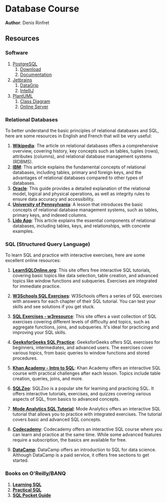 # Database Course

**Author**: Denis Rinfret

## Resources

### Software

1. [PostgreSQL](https://www.postgresql.org)
    1. [Download](https://www.postgresql.org/download/)
    2. [Documentation](https://www.postgresql.org/docs/)
2. [Jetbrains](https://www.jetbrains.com)
    1. [DataGrip](https://www.jetbrains.com/datagrip/)
    2. [IntelliJ](https://www.jetbrains.com/idea/)
3. [PlantUML](https://plantuml.com/en/)
    1. [Class Diagram](https://plantuml.com/class-diagram)
    2. [Online Server](https://www.plantuml.com/plantuml/uml/SyfFKj2rKt3CoKnELR1Io4ZDoSa70000)

### Relational Databases

To better understand the basic principles of relational databases and SQL, here are some resources in English and French
that will be very useful:

1. **[Wikipedia](https://en.wikipedia.org/wiki/Relational_database)**: The article on relational databases offers a
   comprehensive overview, covering history, key concepts such as tables, tuples (rows), attributes (columns), and
   relational database management systems (RDBMS).
2. **[IBM](https://www.ibm.com/topics/relational-databases)**: This article explains the fundamental concepts of
   relational databases, including tables, primary and foreign keys, and the advantages of relational databases compared
   to other types of databases.
3. **[Oracle](https://www.oracle.com/ca-en/database/what-is-a-relational-database/)**: This guide provides a detailed
   explanation of the relational model, logical and physical operations, as well as integrity rules to ensure data
   accuracy and accessibility.
4. **[University of Pennsylvania](https://provider.www.upenn.edu/computing/da/dw/concepts.html)**: A lesson that
   introduces the basic concepts of relational database management systems, such as tables, primary keys, and indexed
   columns.
5. **[Lido App](https://www.lido.app/post/database-101)**: This article explains the essential components of relational
   databases, including tables, keys, and relationships, with concrete examples.

### SQL (Structured Query Language)

To learn SQL and practice with interactive exercises, here are some excellent online resources:

1. **[LearnSQLOnline.org](https://www.learnsqlonline.org)**: This site offers free interactive SQL tutorials, covering
   basic topics like data selection, table creation, and advanced topics like window functions and subqueries. Exercises
   are integrated for immediate practice.

2. **[W3Schools SQL Exercises](https://www.w3schools.com/sql/sql_exercises.asp)**: W3Schools offers a series of SQL
   exercises with answers for each chapter of their SQL tutorial. You can test your skills and see solutions if you get
   stuck.

3. **[SQL Exercises - w3resource](https://www.w3resource.com/sql-exercises/)**: This site offers a vast collection of
   SQL exercises covering different levels of difficulty and topics, such as aggregate functions, joins, and subqueries.
   It's ideal for practicing and improving your SQL skills.

4. **[GeeksforGeeks SQL Practice](https://www.geeksforgeeks.org/sql-exercises/)**: GeeksforGeeks offers SQL exercises
   for beginners, intermediates, and advanced users. The exercises cover various topics, from basic queries to window
   functions and stored procedures.

5. **[Khan Academy - Intro to SQL](https://www.khanacademy.org/computing/computer-programming/sql)**: Khan Academy
   offers an interactive SQL course with practical challenges after each lesson. Topics include table creation, queries,
   joins, and more.

6. **[SQLZoo](https://sqlzoo.net/)**: SQLZoo is a popular site for learning and practicing SQL. It offers interactive
   tutorials, exercises, and quizzes covering various aspects of SQL, from basics to advanced concepts.

7. **[Mode Analytics SQL Tutorial](https://mode.com/sql-tutorial/)**: Mode Analytics offers an interactive SQL tutorial
   that allows you to practice with integrated exercises. The tutorial covers basic and advanced SQL concepts.

8. **[Codecademy](https://www.codecademy.com/learn/learn-sql)**: Codecademy offers an interactive SQL course where you
   can learn and practice at the same time. While some advanced features require a subscription, the basics are
   available for free.

9. **[DataCamp](https://www.datacamp.com/courses/intro-to-sql-for-data-science)**: DataCamp offers an introduction to
   SQL for data science. Although DataCamp is a paid service, it offers free sections to get started.

### Books on O'Reilly/BANQ

1. **[Learning SQL](https://learning-oreilly-com.res.banq.qc.ca/library/view/learning-sql-3rd/9781492057604/)**
2. **[Practical SQL](https://learning-oreilly-com.res.banq.qc.ca/library/view/practical-sql-2nd/9781098129866/)**
3. **[SQL Pocket Guide](https://learning-oreilly-com.res.banq.qc.ca/library/view/sql-pocket-guide/9781492090397/)**

